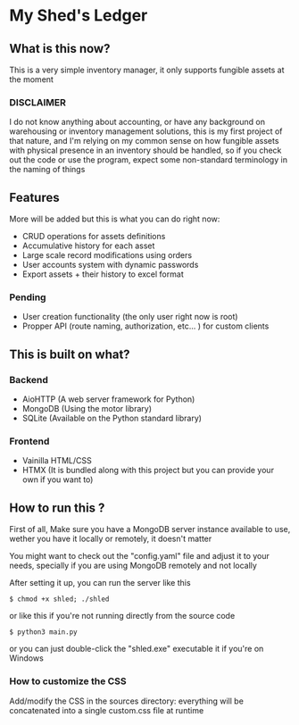 # My Shed's Ledger

## What is this now?

This is a very simple inventory manager, it only supports fungible assets at the moment

### DISCLAIMER

I do not know anything about accounting, or have any background on warehousing or inventory management solutions, this is my first project of that nature, and I'm relying on my common sense on how fungible assets with physical presence in an inventory should be handled, so if you check out the code or use the program, expect some non-standard terminology in the naming of things

## Features

More will be added but this is what you can do right now:

- CRUD operations for assets definitions
- Accumulative history for each asset
- Large scale record modifications using orders
- User accounts system with dynamic passwords
- Export assets + their history to excel format

### Pending

- User creation functionality (the only user right now is root)
- Propper API (route naming, authorization, etc... ) for custom clients

## This is built on what?

### Backend

- AioHTTP (A web server framework for Python)
- MongoDB (Using the motor library)
- SQLite (Available on the Python standard library)

### Frontend

- Vainilla HTML/CSS
- HTMX (It is bundled along with this project but you can provide your own if you want to)

## How to run this ?

First of all, Make sure you have a MongoDB server instance available to use, wether you have it locally or remotely, it doesn't matter

You might want to check out the "config.yaml" file and adjust it to your needs, specially if you are using MongoDB remotely and not locally

After setting it up, you can run the server like this

```
$ chmod +x shled; ./shled
```

or like this if you're not running directly from the source code

```
$ python3 main.py
```

or you can just double-click the "shled.exe" executable it if you're on Windows

### How to customize the CSS

Add/modify the CSS in the sources directory: everything will be concatenated into a single custom.css file at runtime
